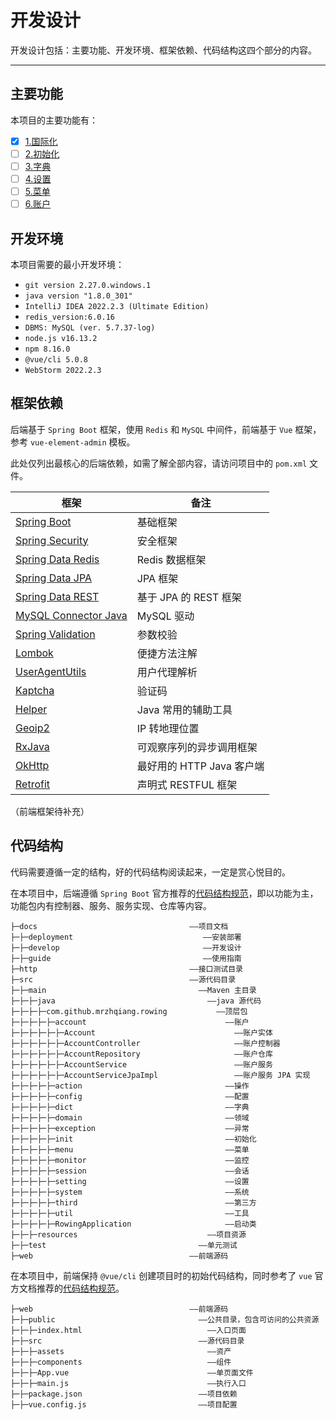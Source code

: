 开发设计
======

开发设计包括：主要功能、开发环境、框架依赖、代码结构这四个部分的内容。

---

## 主要功能

本项目的主要功能有：

- [x] [1.国际化](1.i18n.md)
- [ ] [2.初始化](2.init.md)
- [ ] [3.字典](3.dict.md)
- [ ] [4.设置](4.setting.md)
- [ ] [5.菜单](5.menu.md)
- [ ] [6.账户](6.account.md)

## 开发环境

本项目需要的最小开发环境：

- `git version 2.27.0.windows.1`
- `java version "1.8.0_301"`
- `IntelliJ IDEA 2022.2.3 (Ultimate Edition)`
- `redis_version:6.0.16`
- `DBMS: MySQL (ver. 5.7.37-log)`
- `node.js v16.13.2`
- `npm 8.16.0`
- `@vue/cli 5.0.8`
- `WebStorm 2022.2.3`

## 框架依赖

后端基于 `Spring Boot` 框架，使用 `Redis` 和 `MySQL` 中间件，前端基于 `Vue` 框架，参考 `vue-element-admin` 模板。

此处仅列出最核心的后端依赖，如需了解全部内容，请访问项目中的 `pom.xml` 文件。

| 框架                                                                    | 备注                 |
|-----------------------------------------------------------------------|--------------------|
| [Spring Boot](https://spring.io/projects/spring-boot)                 | 基础框架               |
| [Spring Security](https://spring.io/projects/spring-security)         | 安全框架               |
| [Spring Data Redis](https://spring.io/projects/spring-data-redis)     | Redis 数据框架         |
| [Spring Data JPA](https://spring.io/projects/spring-data-jpa)         | JPA 框架             |
| [Spring Data REST](https://spring.io/projects/spring-data-rest)       | 基于 JPA 的 REST 框架   |
| [MySQL Connector Java](https://dev.mysql.com/doc/connector-j/8.0/en/) | MySQL 驱动           |
| [Spring Validation](https://beanvalidation.org/)                      | 参数校验               |
| [Lombok](https://projectlombok.org/)                                  | 便捷方法注解             |
| [UserAgentUtils](https://www.bitwalker.eu/software/user-agent-utils)  | 用户代理解析             |
| [Kaptcha](https://github.com/mrzhqiang/kaptcha-spring-boot-starter)   | 验证码                |
| [Helper](https://github.com/mrzhqiang/helper)                         | Java 常用的辅助工具       |
| [Geoip2](https://dev.maxmind.com/geoip?lang=en)                       | IP 转地理位置           |
| [RxJava](https://github.com/ReactiveX/RxJava)                         | 可观察序列的异步调用框架       |
| [OkHttp](https://github.com/square/okhttp)                            | 最好用的 HTTP Java 客户端 |
| [Retrofit](https://github.com/square/retrofit)                        | 声明式 RESTFUL 框架     |

（前端框架待补充）

## 代码结构

代码需要遵循一定的结构，好的代码结构阅读起来，一定是赏心悦目的。

在本项目中，后端遵循 `Spring Boot` 官方推荐的[代码结构规范][1]，即以功能为主，功能包内有控制器、服务、服务实现、仓库等内容。

```
├─docs                                  ——项目文档
├─├─deployment                             ——安装部署
├─├─develop                                ——开发设计
├─├─guide                                  ——使用指南
├─http                                  ——接口测试目录
├─src                                   ——源代码目录
├─├─main                                  ——Maven 主目录
├─├─├─java                                  ——java 源代码
├─├─├─├─com.github.mrzhqiang.rowing           ——顶层包
├─├─├─├─├─account                               ——账户
├─├─├─├─├─├─Account                               ——账户实体
├─├─├─├─├─├─AccountController                     ——账户控制器
├─├─├─├─├─├─AccountRepository                     ——账户仓库
├─├─├─├─├─├─AccountService                        ——账户服务
├─├─├─├─├─├─AccountServiceJpaImpl                 ——账户服务 JPA 实现
├─├─├─├─├─action                                ——操作
├─├─├─├─├─config                                ——配置
├─├─├─├─├─dict                                  ——字典
├─├─├─├─├─domain                                ——领域
├─├─├─├─├─exception                             ——异常
├─├─├─├─├─init                                  ——初始化
├─├─├─├─├─menu                                  ——菜单
├─├─├─├─├─monitor                               ——监控
├─├─├─├─├─session                               ——会话
├─├─├─├─├─setting                               ——设置
├─├─├─├─├─system                                ——系统
├─├─├─├─├─third                                 ——第三方
├─├─├─├─├─util                                  ——工具
├─├─├─├─├─RowingApplication                     ——启动类
├─├─├─resources                             ——项目资源
├─├─test                                  ——单元测试
├─web                                   ——前端源码
```

在本项目中，前端保持 `@vue/cli` 创建项目时的初始代码结构，同时参考了 `vue` 官方文档推荐的[代码结构规范][2]。

```
├─web                                   ——前端源码
├─├─public                                ——公共目录，包含可访问的公共资源
├─├─├─index.html                            ——入口页面
├─├─src                                   ——源代码目录
├─├─├─assets                                ——资产
├─├─├─components                            ——组件
├─├─├─App.vue                               ——单页面文件
├─├─├─main.js                               ——执行入口
├─├─package.json                          ——项目依赖
├─├─vue.config.js                         ——项目配置
```

[1]:https://docs.spring.io/spring-boot/docs/2.7.10/reference/html/using.html#using.structuring-your-code.locating-the-main-class
[2]:https://v2.cn.vuejs.org/v2/guide/instance.html#%E5%88%9B%E5%BB%BA%E4%B8%80%E4%B8%AA-Vue-%E5%AE%9E%E4%BE%8B